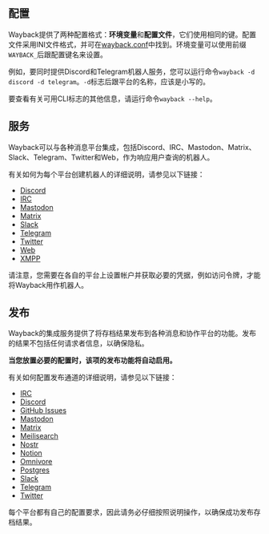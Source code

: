 ## 配置

Wayback提供了两种配置格式：**环境变量**和**配置文件**，它们使用相同的键。配置文件采用INI文件格式，并可在[wayback.conf](https://github.com/wabarc/wayback/blob/main/wayback.conf)中找到。环境变量可以使用前缀`WAYBACK_`后跟配置键名来设置。

例如，要同时提供Discord和Telegram机器人服务，您可以运行命令`wayback -d discord -d telegram`。`-d`标志后跟平台的名称，应该是小写的。

要查看有关可用CLI标志的其他信息，请运行命令`wayback --help`。

## 服务

Wayback可以与各种消息平台集成，包括Discord、IRC、Mastodon、Matrix、Slack、Telegram、Twitter和Web，作为响应用户查询的机器人。

有关如何为每个平台创建机器人的详细说明，请参见以下链接：

- [Discord](integrations/discord.zh.md)
- [IRC](integrations/irc.zh.md)
- [Mastodon](integrations/mastodon.zh.md)
- [Matrix](integrations/matrix.zh.md)
- [Slack](integrations/slack.zh.md)
- [Telegram](integrations/telegram.zh.md)
- [Twitter](integrations/twitter.zh.md)
- [Web](integrations/web.zh.md)
- [XMPP](integrations/xmpp.zh.md)

请注意，您需要在各自的平台上设置帐户并获取必要的凭据，例如访问令牌，才能将Wayback用作机器人。

## 发布

Wayback的集成服务提供了将存档结果发布到各种消息和协作平台的功能。发布的结果不包括任何请求者信息，以确保隐私。

**当您放置必要的配置时，该项的发布功能将自动启用。**

有关如何配置发布通道的详细说明，请参见以下链接：

- [IRC](integrations/irc.zh.md)
- [Discord](integrations/discord.zh.md)
- [GitHub Issues](integrations/github.zh.md)
- [Mastodon](integrations/mastodon.zh.md)
- [Matrix](integrations/matrix.zh.md)
- [Meilisearch](integrations/meilisearch.zh.md)
- [Nostr](integrations/nostr.zh.md)
- [Notion](integrations/notion.zh.md)
- [Omnivore](integrations/omnivore.zh.md)
- [Postgres](integrations/datastore.zh.md)
- [Slack](integrations/slack.zh.md)
- [Telegram](integrations/telegram.zh.md)
- [Twitter](integrations/twitter.zh.md)

每个平台都有自己的配置要求，因此请务必仔细按照说明操作，以确保成功发布存档结果。
